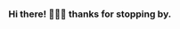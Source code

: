 ### Hi there! 👋👋👋 thanks for stopping by.   
 
<!--
**obaki102/obaki102** is a ✨ _special_ ✨ repository because its `README.md` (this file) appears on your GitHub profile.
:octocat: Just a regular developer who loves exploring new stuff.
Here are some ideas to get you started: 

- 🔭 I’m currently working on ...
- 🌱 I’m currently learning ...
- 👯 I’m looking to collaborate on ... 
- 🤔 I’m looking for help with ... 
- 💬 Ask me about ...
- 📫 How to reach me: ...
- 😄 Pronouns: ...  
- ⚡ Fun fact: ...  
-->  
    
